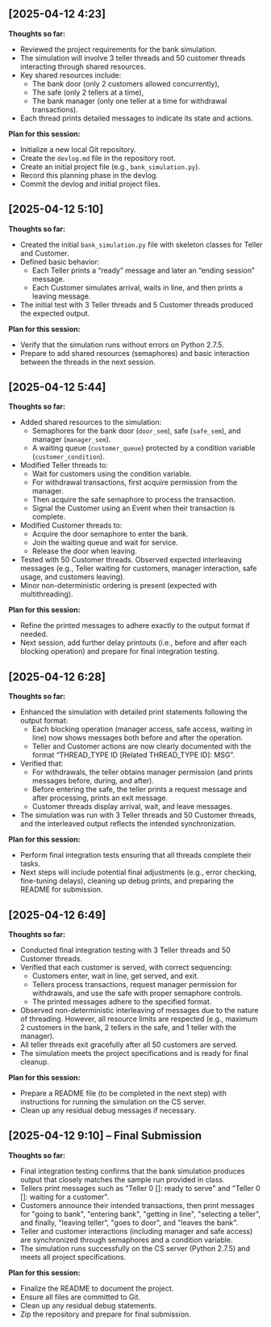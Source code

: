 ## [2025-04-12 4:23]
**Thoughts so far:**
- Reviewed the project requirements for the bank simulation.
- The simulation will involve 3 teller threads and 50 customer threads interacting through shared resources.
- Key shared resources include:
  - The bank door (only 2 customers allowed concurrently),
  - The safe (only 2 tellers at a time),
  - The bank manager (only one teller at a time for withdrawal transactions).
- Each thread prints detailed messages to indicate its state and actions.

**Plan for this session:**
- Initialize a new local Git repository.
- Create the `devlog.md` file in the repository root.
- Create an initial project file (e.g., `bank_simulation.py`).
- Record this planning phase in the devlog.
- Commit the devlog and initial project files.

## [2025-04-12 5:10]
**Thoughts so far:**
- Created the initial `bank_simulation.py` file with skeleton classes for Teller and Customer.
- Defined basic behavior:
  - Each Teller prints a “ready” message and later an “ending session” message.
  - Each Customer simulates arrival, waits in line, and then prints a leaving message.
- The initial test with 3 Teller threads and 5 Customer threads produced the expected output.

**Plan for this session:**
- Verify that the simulation runs without errors on Python 2.7.5.
- Prepare to add shared resources (semaphores) and basic interaction between the threads in the next session.

## [2025-04-12 5:44]
**Thoughts so far:**
- Added shared resources to the simulation:
  - Semaphores for the bank door (`door_sem`), safe (`safe_sem`), and manager (`manager_sem`).
  - A waiting queue (`customer_queue`) protected by a condition variable (`customer_condition`).
- Modified Teller threads to:
  - Wait for customers using the condition variable.
  - For withdrawal transactions, first acquire permission from the manager.
  - Then acquire the safe semaphore to process the transaction.
  - Signal the Customer using an Event when their transaction is complete.
- Modified Customer threads to:
  - Acquire the door semaphore to enter the bank.
  - Join the waiting queue and wait for service.
  - Release the door when leaving.
- Tested with 50 Customer threads. Observed expected interleaving messages (e.g., Teller waiting for customers, manager interaction, safe usage, and customers leaving).
- Minor non-deterministic ordering is present (expected with multithreading).

**Plan for this session:**
- Refine the printed messages to adhere exactly to the output format if needed.
- Next session, add further delay printouts (i.e., before and after each blocking operation) and prepare for final integration testing.

## [2025-04-12 6:28]
**Thoughts so far:**
- Enhanced the simulation with detailed print statements following the output format:
  - Each blocking operation (manager access, safe access, waiting in line) now shows messages both before and after the operation.
  - Teller and Customer actions are now clearly documented with the format “THREAD_TYPE ID [Related THREAD_TYPE ID]: MSG”.
- Verified that:
  - For withdrawals, the teller obtains manager permission (and prints messages before, during, and after).
  - Before entering the safe, the teller prints a request message and after processing, prints an exit message.
  - Customer threads display arrival, wait, and leave messages.
- The simulation was run with 3 Teller threads and 50 Customer threads, and the interleaved output reflects the intended synchronization.

**Plan for this session:**
- Perform final integration tests ensuring that all threads complete their tasks.
- Next steps will include potential final adjustments (e.g., error checking, fine-tuning delays), cleaning up debug prints, and preparing the README for submission.

## [2025-04-12 6:49]
**Thoughts so far:**
- Conducted final integration testing with 3 Teller threads and 50 Customer threads.
- Verified that each customer is served, with correct sequencing:
  - Customers enter, wait in line, get served, and exit.
  - Tellers process transactions, request manager permission for withdrawals, and use the safe with proper semaphore controls.
  - The printed messages adhere to the specified format.
- Observed non-deterministic interleaving of messages due to the nature of threading. However, all resource limits are respected (e.g., maximum 2 customers in the bank, 2 tellers in the safe, and 1 teller with the manager).
- All teller threads exit gracefully after all 50 customers are served.
- The simulation meets the project specifications and is ready for final cleanup.

**Plan for this session:**
- Prepare a README file (to be completed in the next step) with instructions for running the simulation on the CS server.
- Clean up any residual debug messages if necessary.

## [2025-04-12 9:10] – Final Submission
**Thoughts so far:**
- Final integration testing confirms that the bank simulation produces output that closely matches the sample run provided in class.
- Tellers print messages such as "Teller 0 []: ready to serve" and "Teller 0 []: waiting for a customer".
- Customers announce their intended transactions, then print messages for "going to bank", "entering bank", "getting in line", "selecting a teller", and finally, "leaving teller", "goes to door", and "leaves the bank".
- Teller and customer interactions (including manager and safe access) are synchronized through semaphores and a condition variable.
- The simulation runs successfully on the CS server (Python 2.7.5) and meets all project specifications.

**Plan for this session:**
- Finalize the README to document the project.
- Ensure all files are committed to Git.
- Clean up any residual debug statements.
- Zip the repository and prepare for final submission.

